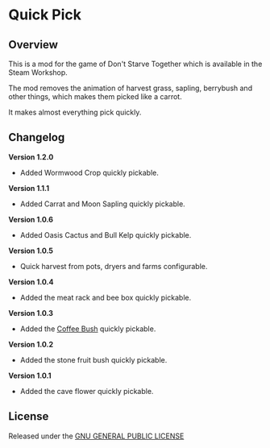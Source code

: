 # Quick Pick

## Overview

This is a mod for the game of Don't Starve Together which is available in the Steam Workshop. 

The mod removes the animation of harvest grass, sapling, berrybush and other things, which makes them picked like a carrot.

It makes almost everything pick quickly.

## Changelog

**Version 1.2.0**

- Added Wormwood Crop quickly pickable.

**Version 1.1.1**

- Added Carrat and Moon Sapling quickly pickable.

**Version 1.0.6**

- Added Oasis Cactus and Bull Kelp quickly pickable.

**Version 1.0.5**

- Quick harvest from pots, dryers and farms configurable.

**Version 1.0.4**

- Added the meat rack and bee box quickly pickable.

**Version 1.0.3**

- Added the [Coffee Bush](https://steamcommunity.com/sharedfiles/filedetails/?id=1463489316) quickly pickable.

**Version 1.0.2**

- Added the stone fruit bush quickly pickable.

**Version 1.0.1**

- Added the cave flower quickly pickable.

## License

Released under the [GNU GENERAL PUBLIC LICENSE](https://www.gnu.org/licenses/gpl-3.0.en.html)